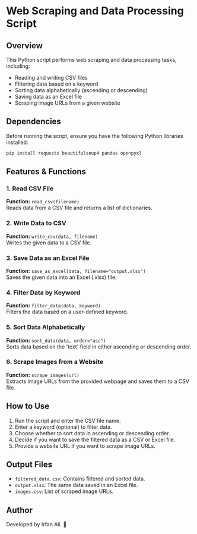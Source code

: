 # Web Scraping and Data Processing Script

## Overview

This Python script performs web scraping and data processing tasks, including:

- Reading and writing CSV files
- Filtering data based on a keyword
- Sorting data alphabetically (ascending or descending)
- Saving data as an Excel file
- Scraping image URLs from a given website

## Dependencies

Before running the script, ensure you have the following Python libraries installed:

```bash
pip install requests beautifulsoup4 pandas openpyxl
```

## Features & Functions

### 1. Read CSV File

**Function:** `read_csv(filename)`  
Reads data from a CSV file and returns a list of dictionaries.

### 2. Write Data to CSV

**Function:** `write_csv(data, filename)`  
Writes the given data to a CSV file.

### 3. Save Data as an Excel File

**Function:** `save_as_excel(data, filename="output.xlsx")`  
Saves the given data into an Excel (.xlsx) file.

### 4. Filter Data by Keyword

**Function:** `filter_data(data, keyword)`  
Filters the data based on a user-defined keyword.

### 5. Sort Data Alphabetically

**Function:** `sort_data(data, order="asc")`  
Sorts data based on the 'text' field in either ascending or descending order.

### 6. Scrape Images from a Website

**Function:** `scrape_images(url)`  
Extracts image URLs from the provided webpage and saves them to a CSV file.

## How to Use

1. Run the script and enter the CSV file name.
2. Enter a keyword (optional) to filter data.
3. Choose whether to sort data in ascending or descending order.
4. Decide if you want to save the filtered data as a CSV or Excel file.
5. Provide a website URL if you want to scrape image URLs.

## Output Files

- `filtered_data.csv`: Contains filtered and sorted data.
- `output.xlsx`: The same data saved in an Excel file.
- `images.csv`: List of scraped image URLs.

## Author

Developed by Irfan Ali. 🚀